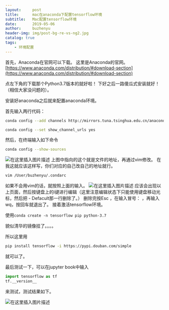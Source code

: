 ```yaml
---
layout:     post
title:      mac在anaconda下配置tensorflow环境
subtitle:   Mac配置tensorflow环境
date:       2019-05-06
author:     buzhenyu
header-img: img/post-bg-re-vs-ng2.jpg
catalog: true
tags:
    - 环境配置
---
```


首先，Anaconda在官网可以下载。
这里是Anaconda的官网。
[https://www.anaconda.com/distribution/#download-section](https://www.anaconda.com/distribution/#download-section)

点左下角的下载那个Python3.7版本的就好啦！
下好之后一路傻瓜式安装就好！（相信大家没问题的）。

安装好anaconda之后就来配置anaconda环境。

首先输入两行代码：

```bash
conda config --add channels http://mirrors.tuna.tsinghua.edu.cn/anaconda/pkgs/free/
```

```bash
conda config --set show_channel_urls yes
```
然后，在终端输入如下命令

```bash
conda config --show-sources
```
![在这里插入图片描述](https://img-blog.csdnimg.cn/20200211214915610.png?x-oss-process=image/watermark,type_ZmFuZ3poZW5naGVpdGk,shadow_10,text_aHR0cHM6Ly9ibG9nLmNzZG4ubmV0L2ZvbW9v,size_16,color_FFFFFF,t_70)
上图中指向的这个就是文件的地址，再通过vim修改。
在我这就应该这样写，你们对应的自己改自己的地址就行。

```bash
vim /User/buzhenyu/.condarc
```
如果不会用vim的话，就按照上面的输入。
![在这里插入图片描述](https://img-blog.csdnimg.cn/20200211215200982.png?x-oss-process=image/watermark,type_ZmFuZ3poZW5naGVpdGk,shadow_10,text_aHR0cHM6Ly9ibG9nLmNzZG4ubmV0L2ZvbW9v,size_16,color_FFFFFF,t_70)
 应该会出现以上页面，然后按键盘上的i键进行编辑（这里注意编辑状态下只能使用键盘移动光标，然后把 - Defacult那一行删除了。）
 删除完按Esc ，在输入冒号： ，再输入wq，按回车就退出了。
接着激活tensorflow环境。

使用`conda create -n tensorflow pip python-3.7`

貌似清华的镜像挂了。。。。

所以这里用

```bash
pip install tensorflow -i https://pypi.douban.com/simple
```
就可以了。

最后测试一下，可以在jupyter book中输入

```python
import tensorflow as tf
tf.__version__
```

来测试，测试结果如下。

![在这里插入图片描述](https://img-blog.csdnimg.cn/2020021121582513.png?x-oss-process=image/watermark,type_ZmFuZ3poZW5naGVpdGk,shadow_10,text_aHR0cHM6Ly9ibG9nLmNzZG4ubmV0L2ZvbW9v,size_16,color_FFFFFF,t_70)
